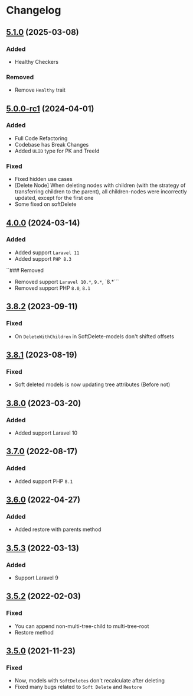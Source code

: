 # Changelog

## [5.1.0](https://github.com/efureev/laravel-trees/compare/v5.0.0...v5.1.0) (2025-03-08)

### Added

- Healthy Checkers

### Removed

- Remove `Healthy` trait

## [5.0.0-rc1](https://github.com/efureev/laravel-trees/compare/v4.0.0...v5.0.0-rc1) (2024-04-01)

### Added

- Full Code Refactoring
- Codebase has Break Changes
- Added `ULID` type for PK and TreeId

### Fixed

- Fixed hidden use cases
- [Delete Node] When deleting nodes with children (with the strategy of transferring children to the parent), all
  children-nodes were incorrectly updated, except for the first one
- Some fixed on softDelete

## [4.0.0](https://github.com/efureev/laravel-trees/compare/v3.8.2...v4.0.0) (2024-03-14)

### Added

- Added support `Laravel 11`
- Added support `PHP 8.3`

``### Removed

- Removed support `Laravel 10.*`, `9.*`, `8.*```
- Removed support PHP `8.0`, `8.1`

## [3.8.2](https://github.com/efureev/laravel-trees/compare/v3.8.1...v3.8.2) (2023-09-11)

### Fixed

- On `DeleteWithChildren` in SoftDelete-models don't shifted offsets

## [3.8.1](https://github.com/efureev/laravel-trees/compare/v3.8.0...v3.8.1) (2023-08-19)

### Fixed

- Soft deleted models is now updating tree attributes (Before not)

## [3.8.0](https://github.com/efureev/laravel-trees/compare/v3.7.0...v3.8.0) (2023-03-20)

### Added

- Added support Laravel 10

## [3.7.0](https://github.com/efureev/laravel-trees/compare/v3.6.0...v3.7.0) (2022-08-17)

### Added

- Added support PHP `8.1`

## [3.6.0](https://github.com/efureev/laravel-trees/compare/v3.5.3...v3.6.0) (2022-04-27)

### Added

- Added restore with parents method

## [3.5.3](https://github.com/efureev/laravel-trees/compare/v3.5.2...v3.5.3) (2022-03-13)

### Added

- Support Laravel 9

## [3.5.2](https://github.com/efureev/laravel-trees/compare/v3.5.1...v3.5.2) (2022-02-03)

### Fixed

- You can append non-multi-tree-child to multi-tree-root
- Restore method

## [3.5.0](https://github.com/efureev/laravel-trees/compare/v3.4.1...v3.5.0) (2021-11-23)

### Fixed

- Now, models with `SoftDeletes` don't recalculate after deleting
- Fixed many bugs related to `Soft Delete` and `Restore`
